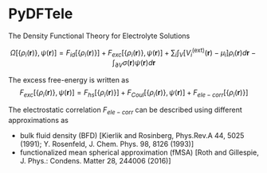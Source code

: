 # PyDFTele
The Density Functional Theory for Electrolyte Solutions

$$ \Omega[\{\rho_i(\boldsymbol{r})\},\psi(\boldsymbol{r})] = F_{id}[\{\rho_i(\boldsymbol{r})\}] + F_{exc}[\{\rho_i(\boldsymbol{r})\},\psi(\boldsymbol{r})]+ \sum_i \int_{V} [V_i^{(\text{ext})}(\boldsymbol{r})-\mu_i] \rho_i(\boldsymbol{r}) d \boldsymbol{r}- \int_{\partial V}\sigma(\boldsymbol{r}) \psi(\boldsymbol{r})  d \boldsymbol{r} $$

The excess free-energy is written as
$$F_{exc}[\{\rho_i(\boldsymbol{r})\},\psi(\boldsymbol{r})] = F_{hs}[\{\rho_i(\boldsymbol{r})\}]+ F_{Coul}[\{\rho_i(\boldsymbol{r})\},\psi(\boldsymbol{r})] + F_{ele-corr}[\{\rho_i(\boldsymbol{r})\}] $$

The electrostatic correlation $F_{ele-corr}$ can be described using different approximations as
- bulk fluid density (BFD) [Kierlik and Rosinberg, Phys.Rev.A 44, 5025 (1991); Y. Rosenfeld, J. Chem. Phys. 98, 8126 (1993)]
- functionalized mean spherical approximation (fMSA) [Roth and Gillespie, J. Phys.: Condens. Matter 28, 244006 (2016)]
